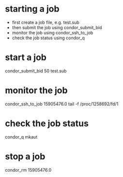 # starting a job
- first create a job file, e.g. test.sub
- then submit the job using condor_submit_bid <number of bids> <job file>
- monitor the job using condor_ssh_to_job <job id>
- check the job status using condor_q <username>



# start a job 
condor_submit_bid 50 test.sub 

# monitor the job
condor_ssh_to_job 15905476.0
tail -f /proc/1258692/fd/1

# check the job status
condor_q mkaut

# stop a job
condor_rm 15905476.0